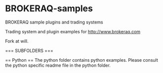 BROKERAQ-samples
================

BROKERAQ sample plugins and trading systems

Trading system and plugin examples for http://www.brokeraq.com 

Fork at will. 


=== SUBFOLDERS ===

== Python == 
The python folder contains python examples. Please consult the python specific readme file in the python folder. 




